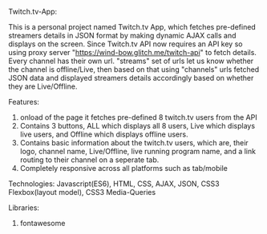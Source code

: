 Twitch.tv-App:

This is a personal project named Twitch.tv App, which fetches pre-defined streamers details in JSON format by making dynamic AJAX calls and displays on the screen. 
Since Twitch.tv API now requires an API key so using proxy server "https://wind-bow.glitch.me/twitch-api"  to fetch details. 
Every channel has their own url.  "streams" set of urls let us know whether the channel is offline/Live, then based on that using 
"channels" urls fetched JSON data and displayed streamers details accordingly based on whether they are Live/Offline.

Features:
1.	onload of the page it fetches pre-defined 8 twitch.tv users from the API
2.	Contains 3 buttons, ALL which displays all 8 users, Live which displays live users, and Offline which displays offline users.
3.	Contains basic information about the twitch.tv users, which are, their logo, channel name, Live/Offline, live running program name, and a link 
	routing to their channel on a seperate tab.
4.	Completely responsive across all platforms such as tab/mobile

Technologies:
Javascript(ES6), HTML, CSS, AJAX, JSON, CSS3 Flexbox(layout model), CSS3 Media-Queries

Libraries:
1.	fontawesome